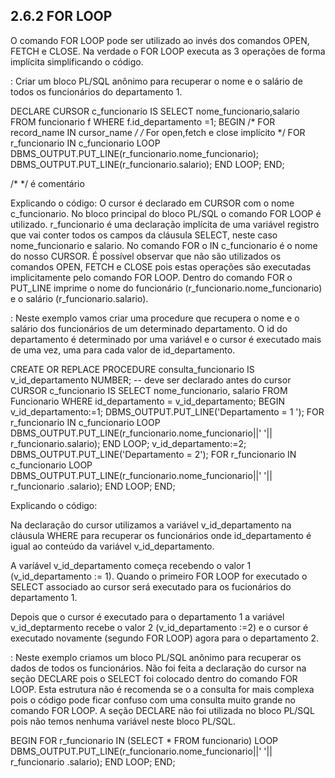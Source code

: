 ## 2.6.2 FOR LOOP
O comando FOR LOOP pode ser utilizado ao invés dos comandos OPEN, FETCH e CLOSE. Na verdade o FOR LOOP executa as 3 operações de forma implícita simplificando o código.

<Exemplo1>: Criar um bloco PL/SQL anônimo para recuperar o nome e o salário de todos os funcionários do departamento 1.

DECLARE
CURSOR c_funcionario IS
SELECT nome_funcionario,salario
FROM funcionario f
WHERE f.id_departamento =1;
BEGIN
/* FOR record_name IN cursor_name */
/* For open,fetch e close implícito */
FOR r_funcionario IN c_funcionario LOOP
DBMS_OUTPUT.PUT_LINE(r_funcionario.nome_funcionario);
DBMS_OUTPUT.PUT_LINE(r_funcionario.salario);
END LOOP; 
END;

/*  */ é comentário

Explicando o código:
O cursor é declarado em CURSOR com o nome c_funcionario.
No bloco principal do bloco PL/SQL o comando FOR LOOP é utilizado. r_funcionario é uma declaração implícita de uma variável registro que vai conter todos os campos da cláusula SELECT, neste caso nome_funcionario e salario. No comando FOR o IN c_funcionario é o nome do nosso CURSOR. É possível observar que não são utilizados os comandos OPEN, FETCH e CLOSE pois estas operações são executadas implicitamente pelo comando FOR LOOP. 
Dentro do comando FOR o PUT_LINE imprime o nome do funcionário (r_funcionario.nome_funcionario) e o salário (r_funcionario.salario).

<Exemplo2>: Neste exemplo vamos criar uma procedure que recupera o nome e o salário dos funcionários de um determinado departamento. O id do departamento é determinado por uma variável e o cursor é executado mais de uma vez, uma para cada valor de id_departamento.

CREATE OR REPLACE PROCEDURE consulta_funcionario IS
v_id_departamento NUMBER; -- deve ser declarado antes do cursor
CURSOR c_funcionario IS
SELECT nome_funcionario, salario
FROM Funcionario
WHERE id_departamento = v_id_departamento;
BEGIN
v_id_departamento:=1;
DBMS_OUTPUT.PUT_LINE('Departamento = 1 ');
FOR r_funcionario IN c_funcionario LOOP
DBMS_OUTPUT.PUT_LINE(r_funcionario.nome_funcionario||' '|| r_funcionario.salario); 
END LOOP;
v_id_departamento:=2;
DBMS_OUTPUT.PUT_LINE('Departamento = 2');
FOR r_funcionario IN c_funcionario LOOP 
DBMS_OUTPUT.PUT_LINE(r_funcionario.nome_funcionario||' '|| r_funcionario .salario); 
END LOOP;
 END;﻿

Explicando o código:

 Na declaração do cursor utilizamos a variável v_id_departamento na cláusula WHERE para recuperar os funcionários onde id_departamento é igual ao conteúdo da variável v_id_departamento. 

 A varíável v_id_departamento começa recebendo o valor 1 (v_id_departamento := 1). Quando o primeiro FOR LOOP for executado o SELECT associado ao cursor será executado para os fucionários do departamento 1.

  Depois que o cursor é executado para o departamento 1 a variável v_id_deptarmento recebe o valor 2 (v_id_departamento :=2) e o cursor é executado novamente (segundo FOR LOOP) agora para o departamento 2.

<Exemplo3>: Neste exemplo criamos um bloco PL/SQL anônimo para recuperar os dados de todos os funcionários. Não foi feita a declaração do cursor na seção DECLARE pois o SELECT foi colocado dentro do comando FOR LOOP. Esta estrutura não é recomenda se o a consulta for mais complexa pois o código pode ficar confuso com uma consulta muito grande no comando FOR LOOP.
A seção DECLARE não foi utilizada no bloco PL/SQL pois não temos nenhuma variável neste bloco PL/SQL.


BEGIN
FOR r_funcionario IN (SELECT * FROM funcionario) LOOP
DBMS_OUTPUT.PUT_LINE(r_funcionario.nome_funcionario||' '|| r_funcionario .salario); 
END LOOP;
END;
